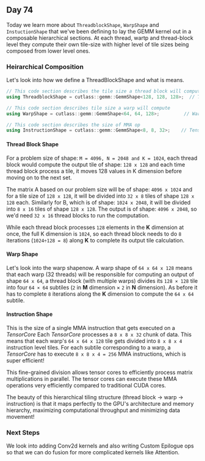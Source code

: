## Day 74
Today we learn more about `ThreadblockShape`, `WarpShape` and `InstuctionShape` that we've been defining to lay the GEMM kernel out in a composable hierarchical sections. At each thread, wartp and thread-block level they compute their own tile-size with higher level of tile sizes being composed from lower level ones.

### Heirarchical Composition

Let's look into how we define a ThreadBlockShape and what is means.

```cpp
// This code section describes the tile size a thread block will compute
using ThreadblockShape = cutlass::gemm::GemmShape<128, 128, 128>;  // Threadblock tile shape

// This code section describes tile size a warp will compute
using WarpShape = cutlass::gemm::GemmShape<64, 64, 128>;         // Warp tile shape

// This code section describes the size of MMA op
using InstructionShape = cutlass::gemm::GemmShape<8, 8, 32>;    // TensorCore instruction shape
```

#### Thread Block Shape

For a problem size of shape: `M = 4096, N = 2048 and K = 1024`, each thread block would compute the output tile of shape: `128 x 128`  and each time thread block process a tile, it moves 128 values in K dimension before moving on to the next set. 

The matrix A based on our problem size will be of shape: `4096 x 1024` and for a tile size of `128 x 128`, it will be divided into `32 x 8` tiles of shape `128 x 128` each. Similarly for B, which is of shape: `1024 x 2048`, it will be divided into `8 x 16` tiles of shape `128 x 128`. The output is of shape: `4096 x 2048`, so we'd need `32 x 16` thread blocks to run the computation.

While each thread block processes `128` elements in the **K** dimension at once, the full K dimension is `1024`, so each thread block needs to do `8` iterations (`1024÷128 = 8`) along **K** to complete its output tile calculation.

#### Warp Shape

Let's look into the warp shapenow. A warp shape of `64 x 64 x 128` means that each warp (32 threads) will be responsible for computing an output of shape `64 x 64`, a thread block (with multiple warps) divides its `128 × 128` tile into four `64 × 64` subtiles (`2` in **M** dimension × `2` in **N** dimension). As before it has to complete `8` iterations along the **K** dimension to compute the `64 x 64` subtile.

#### Instruction Shape

This is the size of a single MMA instruction that gets executed on a *TensorCore* Each *TensorCore* processes a `8 x 8 x 32` chunk of data. This means that each warp's `64 x 64 x 128` tile gets divided into `8 x 8 x 4` instruction level tiles. For each subtile corresponding to a warp, a *TensorCore* has to execute `8 x 8 x 4 = 256` MMA instructions, which is super efficient!

This fine-grained division allows tensor cores to efficiently process matrix multiplications in parallel. The tensor cores can execute these MMA operations very efficiently compared to traditional CUDA cores.

The beauty of this hierarchical tiling structure (thread block → warp → instruction) is that it maps perfectly to the GPU's architecture and memory hierarchy, maximizing computational throughput and minimizing data movement!

### Next Steps

We look into adding Conv2d kernels and also writing Custom Epilogue ops so that we can do fusion for more complicated kernels like Attention.